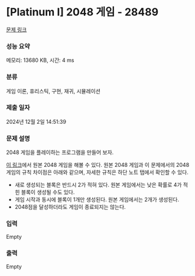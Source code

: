# [Platinum I] 2048 게임 - 28489 

[문제 링크](https://www.acmicpc.net/problem/28489) 

### 성능 요약

메모리: 13680 KB, 시간: 4 ms

### 분류

게임 이론, 휴리스틱, 구현, 재귀, 시뮬레이션

### 제출 일자

2024년 12월 2일 14:51:39

### 문제 설명

<p>2048 게임을 플레이하는 프로그램을 만들어 보자.</p>

<p><a href="https://play2048.co/">이 링크</a>에서 원본 2048 게임을 해볼 수 있다. 원본 2048 게임과 이 문제에서의 2048 게임의 규칙 차이점은 아래와 같으며, 자세한 규칙은 하단 노트 탭에서 확인할 수 있다.</p>

<ul>
	<li>새로 생성되는 블록은 반드시 2가 적혀 있다. 원본 게임에서는 낮은 확률로 4가 적힌 블록이 생성될 수도 있다.</li>
	<li>게임 시작과 동시에 블록이 1개만 생성된다. 원본 게임에서는 2개가 생성된다.</li>
	<li>2048점을 달성하더라도 게임이 종료되지는 않는다.</li>
</ul>

### 입력 

 Empty

### 출력 

 Empty

